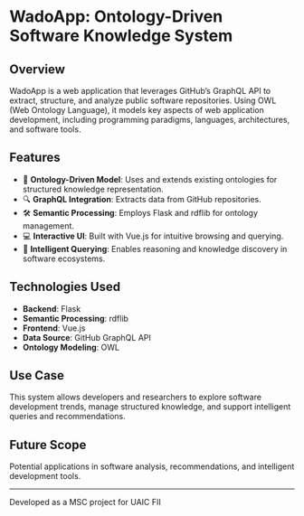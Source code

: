 # WadoApp: Ontology-Driven Software Knowledge System

## Overview
WadoApp is a web application that leverages GitHub’s GraphQL API to extract, structure, and analyze public software repositories. Using OWL (Web Ontology Language), it models key aspects of web application development, including programming paradigms, languages, architectures, and software tools.

## Features
- 🧠 **Ontology-Driven Model**: Uses and extends existing ontologies for structured knowledge representation.
- 🔍 **GraphQL Integration**: Extracts data from GitHub repositories.
- 🛠 **Semantic Processing**: Employs Flask and rdflib for ontology management.
- 💻 **Interactive UI**: Built with Vue.js for intuitive browsing and querying.
- 🤖 **Intelligent Querying**: Enables reasoning and knowledge discovery in software ecosystems.

## Technologies Used
- **Backend**: Flask
- **Semantic Processing**: rdflib
- **Frontend**: Vue.js
- **Data Source**: GitHub GraphQL API
- **Ontology Modeling**: OWL

## Use Case
This system allows developers and researchers to explore software development trends, manage structured knowledge, and support intelligent queries and recommendations.

## Future Scope
Potential applications in software analysis, recommendations, and intelligent development tools.

---

Developed as a MSC project for UAIC FII

